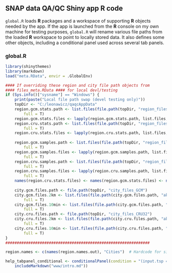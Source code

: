 


##
##
## SNAP data QA/QC Shiny app R code

`global.R` loads **R** packages and a workspace of supporting **R** objects needed by the app.
If the app is launched from the **R** console on my own machine for testing purposes,
`global.R` will rename various file paths from the loaded **R** workspace to point to locally stored data.
It also defines some other objects, including a conditional panel used across several tab panels.

### global.R


```r
library(shinythemes)
library(markdown)
load("meta.RData", envir = .GlobalEnv)

#### If overriding these region and city file path objects from
#### files_meta.RData #### for local devl/testing
if (Sys.info()["sysname"] == "Windows") {
    print(paste("Local file path swap (devel testing only)"))
    topDir <- "C:/leonawicz/qaqcAppData"
    region.gcm.stats.path <- list.files(file.path(topDir, "region_files_GCM/stats"), 
        full = T)
    region.gcm.stats.files <- lapply(region.gcm.stats.path, list.files, full = T)
    region.cru.stats.path <- list.files(file.path(topDir, "region_files_CRU32/stats"), 
        full = T)
    region.cru.stats.files <- lapply(region.cru.stats.path, list.files, full = T)
    
    region.gcm.samples.path <- list.files(file.path(topDir, "region_files_GCM/samples"), 
        full = T)
    region.gcm.samples.files <- lapply(region.gcm.samples.path, list.files, 
        full = T)
    region.cru.samples.path <- list.files(file.path(topDir, "region_files_CRU32/samples"), 
        full = T)
    region.cru.samples.files <- lapply(region.cru.samples.path, list.files, 
        full = T)
    names(region.cru.stats.files) <- names(region.gcm.stats.files) <- names(region.cru.samples.files) <- names(region.gcm.samples.files) <- basename(region.gcm.stats.path)
    
    city.gcm.files.path <- file.path(topDir, "city_files_GCM")
    city.gcm.files.2km <- list.files(file.path(city.gcm.files.path, "akcan2km"), 
        full = T)
    city.gcm.files.10min <- list.files(file.path(city.gcm.files.path, "world10min"), 
        full = T)
    city.cru.files.path <- file.path(topDir, "city_files_CRU32")
    city.cru.files.2km <- list.files(file.path(city.cru.files.path, "akcan2km"), 
        full = T)
    city.cru.files.10min <- list.files(file.path(city.cru.files.path, "world10min"), 
        full = T)
}
############################################################### 

region.names <- c(names(region.names.out), "Cities")  # Hardcode for sidebar input

help_tabpanel_conditional <- conditionalPanel(condition = "(input.tsp == 'plot_heatmap' || input.tsp == 'plot_ts' || input.tsp == 'plot_scatter' || input.tsp == 'plot_variability' || input.tsp == 'plot_spatial') && (input.goButton == null || input.goButton == 0)", 
    includeMarkdown("www/intro.md"))
```
